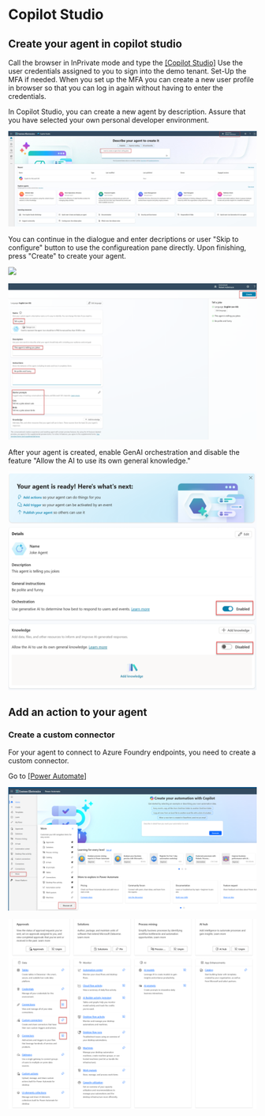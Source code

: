 # Copilot Studio

## Create your agent in copilot studio

Call the browser in InPrivate mode and type the [[Copilot Studio]](https://copilotstudio.preview.microsoft.com)
Use the user credentials assigned to you to sign into the demo tenant. Set-Up the MFA if needed.
When you set up the MFA you can create a new user profile in browser so that you can log in again without having to enter the credentials.

In Copilot Studio, you can create a new agent by description. Assure that you have selected your own personal developer environment.

 ![](main/imgs_mcs/pic1.jpg)

 You can continue in the dialogue and enter decriptions or user "Skip to configure" button to use the configureation pane directly.
 Upon finishing, press "Create" to create your agent.
 
 ![](main/img_mcs/skip_to_configure.png)

 ![](main/imgs_mcs/create_agent.png)

After your agent is created, enable GenAI orchestration and disable the feature "Allow the AI to use its own general knowledge."

![](main/imgs_mcs/GenAI_Setting.png)

## Add an action to your agent

### Create a custom connector 
For your agent to connect to Azure Foundry endpoints, you need to create a custom connector.

Go to [[Power Automate]](https://make.preview.powerautomate.com)

![](main/imgs_mcs/PAmenu.png)

![](main/imgs_mcs/PA_discover_pin.png)

 
